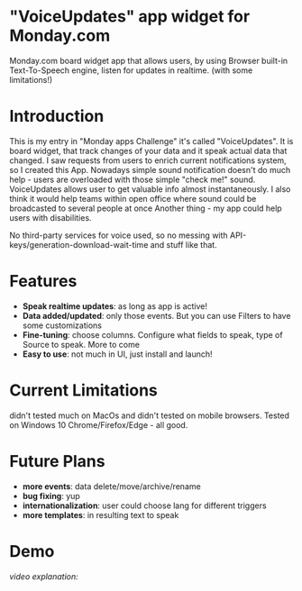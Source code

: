 # "VoiceUpdates" app widget for Monday.com

Monday.com board widget app that allows users, by using Browser built-in Text-To-Speech engine, listen for updates in realtime.
(with some limitations!)


# Introduction

This is my entry in "Monday apps Challenge"
it's called "VoiceUpdates". It is board widget, that track changes of your data and it speak actual data that changed.
I saw requests from users to enrich current notifications system, so I created this App.
Nowadays simple sound notification doesn't do much help - users are overloaded with those simple "check me!" sound.
VoiceUpdates allows user to get valuable info almost instantaneously.
I also think it would help teams within open office where sound could be broadcasted to several people at once
Another thing - my app could help users with disabilities.

No third-party services for voice used, so no messing with API-keys/generation-download-wait-time and stuff like that.


# Features

* **Speak realtime updates**: as long as app is active!
* **Data added/updated**: only those events. But you can use Filters to have some customizations
* **Fine-tuning**: choose columns. Configure what fields to speak, type of Source to speak. More to come
* **Easy to use**: not much in UI, just install and launch!

# Current Limitations
didn't tested much on MacOs and didn't tested on mobile browsers.
Tested on Windows 10 Chrome/Firefox/Edge - all good.

# Future Plans
* **more events**: data delete/move/archive/rename
* **bug fixing**: yup
* **internationalization**: user could choose lang for different triggers
* **more templates**: in resulting text to speak

# Demo

*video explanation:*

